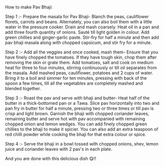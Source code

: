 How to make Pav Bhaji:

Step 1 :-
Prepare the masala for Pav Bhaji-
Blanch the peas, cauliflower florets, carrots and beans. Alternately, you can also boil them with a little water in the pressure cooker. Drain and mash coarsely. Heat oil in a pan and add three fourth quantity of onions. Sauté till light golden in colour. Add green chillies and ginger-garlic paste. Stir-fry for half a minute and then add pav bhaji masala along with chopped capsicum, and stir fry for a minute.

Step 2 :-
Add all the veggies and once cooked, mash them-
Ensure that you have finely chopped the tomatoes. If they have tough skin, chop them after removing the skin or grate them. Add tomatoes, salt and cook on medium heat for three to four minutes, stirring continuously or till oil separates from the masala. Add mashed peas, cauliflower, potatoes and 2 cups of water. Bring it to a boil and simmer for ten minutes, pressing with back of the spoon a few times, till all the vegetables are completely mashed and blended together.

Step 3 :-
Roast the pav and serve with bhaji and butter-
Heat half of the butter in a thick-bottomed pan or a Tawa. Slice pav horizontally into two and pan fry in butter for half a minute, pressing two or three times or till pav is crisp and light brown. Garnish the bhaji with chopped coriander leaves, remaining butter and serve hot with pav accompanied with remaining chopped onion and lemon wedges. You can add finely chopped green chillies to the bhaji to make it spicier. You can also add an extra teaspoon of red chilli powder while cooking the bhaji for that extra colour or spice.

Step 4 :-
Serve the bhaji in a bowl tossed with chopped onions, shev, lemon juice and coriander leaves with 2 pav's in each plate.

And you are done with this delicious dish 😋!!